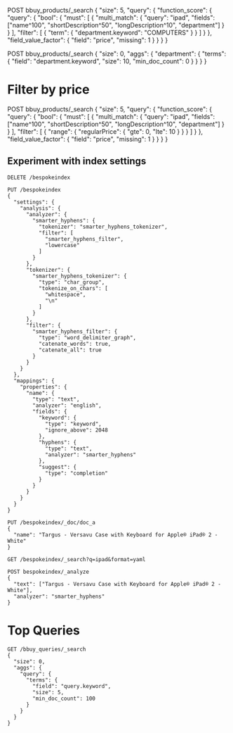 POST bbuy_products/_search
{
  "size": 5,
  "query": {
    "function_score": {
      "query": {
        "bool": {
          "must": [
            {
              "multi_match": {
                "query": "ipad",
                "fields": ["name^100", "shortDescription^50", "longDescription^10", "department"]
              }
            }
          ],
          "filter": [
            {
              "term": {
                "department.keyword": "COMPUTERS"
              }
            }
          ]
        }
      },
      "field_value_factor": {
        "field": "price",
        "missing": 1
      }
    }
  }
}



POST bbuy_products/_search
{
  "size": 0,
  "aggs": {
    "department": {
      "terms": {
        "field": "department.keyword",
        "size": 10,
        "min_doc_count": 0
      }
    }
  }
}


# Filter by price

POST bbuy_products/_search
{
  "size": 5,
  "query": {
    "function_score": {
      "query": {
        "bool": {
          "must": [
            {
              "multi_match": {
                "query": "ipad",
                "fields": ["name^100", "shortDescription^50", "longDescription^10", "department"]
              }
            }
          ],
          "filter": [
            {
              "range": {
                "regularPrice": {
                  "gte": 0,
                  "lte": 10
                }
              }
            }
          ]
        }
      },
      "field_value_factor": {
        "field": "price",
        "missing": 1
      }
    }
  }
}


## Experiment with index settings
```
DELETE /bespokeindex

PUT /bespokeindex
{
  "settings": {
    "analysis": {
      "analyzer": {
        "smarter_hyphens": {
          "tokenizer": "smarter_hyphens_tokenizer",
          "filter": [
            "smarter_hyphens_filter",
            "lowercase"
          ]
        }
      },
      "tokenizer": {
        "smarter_hyphens_tokenizer": {
          "type": "char_group",
          "tokenize_on_chars": [
            "whitespace",
            "\n"
          ]
        }
      },
      "filter": {
        "smarter_hyphens_filter": {
          "type": "word_delimiter_graph",
          "catenate_words": true,
          "catenate_all": true
        }
      }
    }
  },
  "mappings": {
    "properties": {
      "name": {
        "type": "text",
        "analyzer": "english",
        "fields": {
          "keyword": {
            "type": "keyword",
            "ignore_above": 2048
          },
          "hyphens": {
            "type": "text",
            "analyzer": "smarter_hyphens"
          },
          "suggest": {
            "type": "completion"
          }
        }
      }
    }
  }
}

PUT /bespokeindex/_doc/doc_a
{
  "name": "Targus - Versavu Case with Keyboard for Apple® iPad® 2 - White"
}

GET /bespokeindex/_search?q=ipad&format=yaml

POST bespokeindex/_analyze
{
  "text": ["Targus - Versavu Case with Keyboard for Apple® iPad® 2 - White"],
  "analyzer": "smarter_hyphens"
}
```


# Top Queries
```
GET /bbuy_queries/_search
{
  "size": 0,
  "aggs": {
    "query": {
      "terms": {
        "field": "query.keyword",
        "size": 5,
        "min_doc_count": 100
      }
    }
  }
}
```